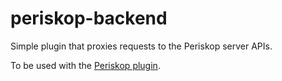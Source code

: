 # periskop-backend

Simple plugin that proxies requests to the Periskop server APIs.

To be used with the [Periskop plugin](../periskop/README.md).
